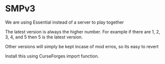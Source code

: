 # SMPv3

We are using Essential instead of a server to play together

The latest version is always the higher number.
For example if there are 1, 2, 3, 4, and 5 then 5 is the latest version.

Other versions will simply be kept incase of mod erros, so its easy to revert

Install this using CurseForges import function.